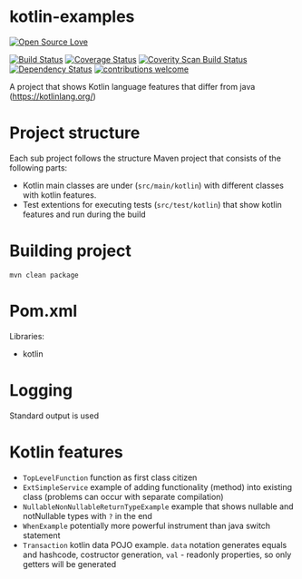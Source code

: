 # kotlin-examples
[![Open Source Love](https://badges.frapsoft.com/os/v2/open-source.svg?v=103)](https://github.com/ellerbrock/open-source-badge/)    

[![Build Status](https://travis-ci.org/Iurii-Dziuban/spring-batch-sandbox.svg?branch=master)](https://travis-ci.org/Iurii-Dziuban/kotlin-examples)
[![Coverage Status](https://coveralls.io/repos/github/Iurii-Dziuban/spring-batch-sandbox/badge.svg?branch=master)](https://coveralls.io/github/Iurii-Dziuban/kotlin-examples?branch=master)
<a href="https://scan.coverity.com/projects/iurii-dziuban-kotlin-examples">
  <img alt="Coverity Scan Build Status"
       src="https://scan.coverity.com/projects/9961/badge.svg"/>
</a>
[![Dependency Status](https://www.versioneye.com/user/projects/57b8aeb4090d4d0039befe67/badge.svg?style=flat-square)](https://www.versioneye.com/user/projects/57b8aeb4090d4d0039befe67)
[![contributions welcome](https://img.shields.io/badge/contributions-welcome-brightgreen.svg?style=flat)](https://github.com/Iurii-Dziuban/kotlin-examples/issues)

A project that shows Kotlin language features that differ from java (https://kotlinlang.org/)

# Project structure
Each sub project follows the structure
Maven project that consists of the following parts:
- Kotlin main classes are under (`src/main/kotlin`) with different classes with kotlin features.
- Test extentions for executing tests (`src/test/kotlin`) that show kotlin features and run during the build

# Building project
`mvn clean package`

# Pom.xml
Libraries:
- kotlin

# Logging
Standard output is used

# Kotlin features
- `TopLevelFunction` function as first class citizen
- `ExtSimpleService` example of adding functionality (method) into existing class (problems can occur with separate compilation)
- `NullableNonNullableReturnTypeExample` example that shows nullable and notNullable types with `?` in the end
- `WhenExample` potentially more powerful instrument than java switch statement
- `Transaction` kotlin data POJO example. `data` notation generates equals and hashcode, costructor generation, `val` - readonly properties,  so only getters will be generated